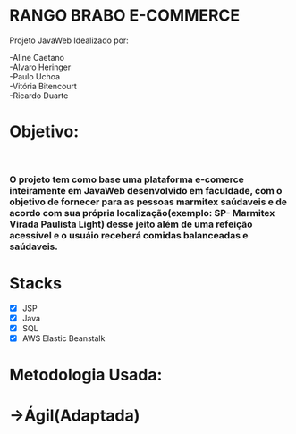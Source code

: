 # RANGO BRABO E-COMMERCE

Projeto JavaWeb Idealizado por:

-Aline Caetano  <BR>
-Alvaro Heringer <BR>
-Paulo Uchoa <BR>
-Vitória Bitencourt<BR>
-Ricardo Duarte <BR>

<H1>Objetivo: </H1>
<br>
<H3>O projeto tem como base uma plataforma e-comerce inteiramente em JavaWeb desenvolvido em faculdade, com o objetivo de fornecer para as pessoas marmitex saúdaveis e de acordo com sua própria localização(exemplo: SP- Marmitex Virada Paulista Light) desse jeito além de uma refeição acessível e o usuáio receberá comidas balanceadas e saúdaveis.  </H3>

<h1>Stacks </h1>
  
 - [x] JSP
 - [x] Java
 - [x] SQL
 - [x] AWS Elastic Beanstalk

<h1> Metodologia Usada:<H1>

->Ágil(Adaptada)
 
 
